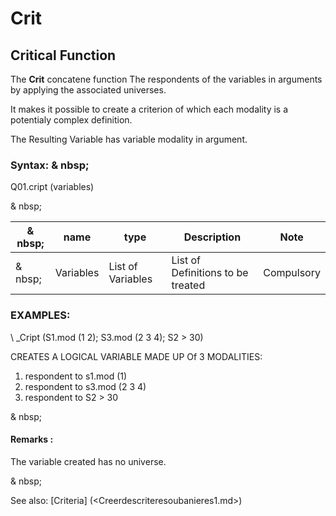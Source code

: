 # Crit

## Critical Function

The **Crit** concatene function The respondents of the variables in arguments by applying the associated universes.

It makes it possible to create a criterion of which each modality is a potentialy complex definition.

The Resulting Variable has variable modality in argument.

### Syntax: & nbsp;

Q01.cript (variables)

& nbsp;

| & nbsp; | **name** | **type** | **Description** | **Note** |
| --- | --- | --- | --- | --- |
| & nbsp; | Variables | List of Variables | List of Definitions to be treated | Compulsory |

### EXAMPLES:

\ _Cript (S1.mod (1 2); S3.mod (2 3 4); S2 \> 30)

CREATES A LOGICAL VARIABLE MADE UP Of 3 MODALITIES:

1. respondent to s1.mod (1)
1. respondent to s3.mod (2 3 4)
1. respondent to S2 \> 30

& nbsp;

#### Remarks :

The variable created has no universe.

& nbsp;

See also: [Criteria] (<Creerdescriteresoubanieres1.md>)